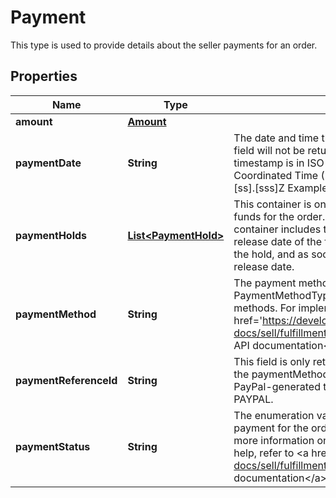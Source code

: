 

# Payment

This type is used to provide details about the seller payments for an order.
## Properties

Name | Type | Description | Notes
------------ | ------------- | ------------- | -------------
**amount** | [**Amount**](Amount.md) |  |  [optional]
**paymentDate** | **String** | The date and time that the payment was received by the seller. This field will not be returned if buyer has yet to pay for the order. This timestamp is in ISO 8601 format, which uses the 24-hour Universal Coordinated Time (UTC) clock. Format: [YYYY]-[MM]-[DD]T[hh]:[mm]:[ss].[sss]Z Example: 2015-08-04T19:09:02.768Z |  [optional]
**paymentHolds** | [**List&lt;PaymentHold&gt;**](PaymentHold.md) | This container is only returned if eBay is temporarily holding the seller&#39;s funds for the order. If a payment hold has been placed on the order, this container includes the reason for the payment hold, the expected release date of the funds into the seller&#39;s account, the current state of the hold, and as soon as the payment hold has been released, the actual release date. |  [optional]
**paymentMethod** | **String** | The payment method used to pay for the order. See the PaymentMethodTypeEnum type for more information on the payment methods. For implementation help, refer to &lt;a href&#x3D;&#39;https://developer.ebay.com/api-docs/sell/fulfillment/types/sel:PaymentMethodTypeEnum&#39;&gt;eBay API documentation&lt;/a&gt; |  [optional]
**paymentReferenceId** | **String** | This field is only returned if payment has been made by the buyer, and the paymentMethod is PAYPAL or ESCROW. This field contains the PayPal-generated transaction identifier in case of payment made via PAYPAL. |  [optional]
**paymentStatus** | **String** | The enumeration value returned in this field indicates the status of the payment for the order. See the PaymentStatusEnum type definition for more information on the possible payment states. For implementation help, refer to &lt;a href&#x3D;&#39;https://developer.ebay.com/api-docs/sell/fulfillment/types/sel:PaymentStatusEnum&#39;&gt;eBay API documentation&lt;/a&gt; |  [optional]



